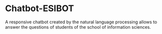 # Chatbot-ESIBOT
A responsive chatbot created by the natural language processing allows to answer the questions of students of the school of information sciences.

